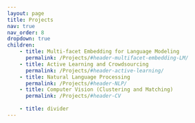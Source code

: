 ```yaml
---
layout: page
title: Projects
nav: true
nav_order: 8
dropdown: true
children: 
    - title: Multi-facet Embedding for Language Modeling
      permalink: /Projects/#header-multifacet-embedding-LM/
    - title: Active Learning and Crowdsourcing
      permalink: /Projects/#header-active-learning/
    - title: Natural Language Processing
      permalink: /Projects/#header-NLP/
    - title: Computer Vision (Clustering and Matching)
      permalink: /Projects/#header-CV
    
    - title: divider
---
```

